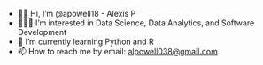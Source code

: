 - 👋🏽 Hi, I’m @apowell18 - Alexis P
- 👩🏽‍💻 I’m interested in Data Science, Data Analytics, and Software Development
- 🌱 I’m currently learning Python and R
- 📫 How to reach me by email: alpowell038@gmail.com

<!---
apowell18/apowell18 is a ✨ special ✨ repository because its `README.md` (this file) appears on your GitHub profile.
You can click the Preview link to take a look at your changes.
--->
<!--- - 💞️ I’m looking to collaborate on ... --->
